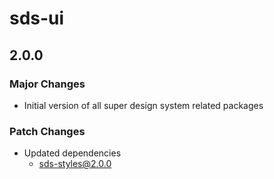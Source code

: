 # sds-ui

## 2.0.0

### Major Changes

- Initial version of all super design system related packages

### Patch Changes

- Updated dependencies
  - sds-styles@2.0.0
